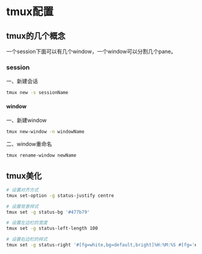 # tmux配置
## tmux的几个概念
一个session下面可以有几个window，一个window可以分割几个pane。



### session
一、新建会话
```bash
tmux new -s sessionName
```

#### window
一、新建window
```bash
tmux new-window -n windowName
```

二、window重命名
```bash
tmux rename-window newName
```

## tmux美化
```bash
# 设置对齐方式
tmux set-option -g status-justify centre

# 设置背景样式
tmux set -g status-bg '#477b79'

# 设置左边栏的宽度
tmux set -g status-left-length 100

# 设置右边栏的样式
tmux set -g status-right '#[fg=white,bg=default,bright]%H:%M:%S #[fg='#bdc3c7']%Y-%m-%d %a'

```